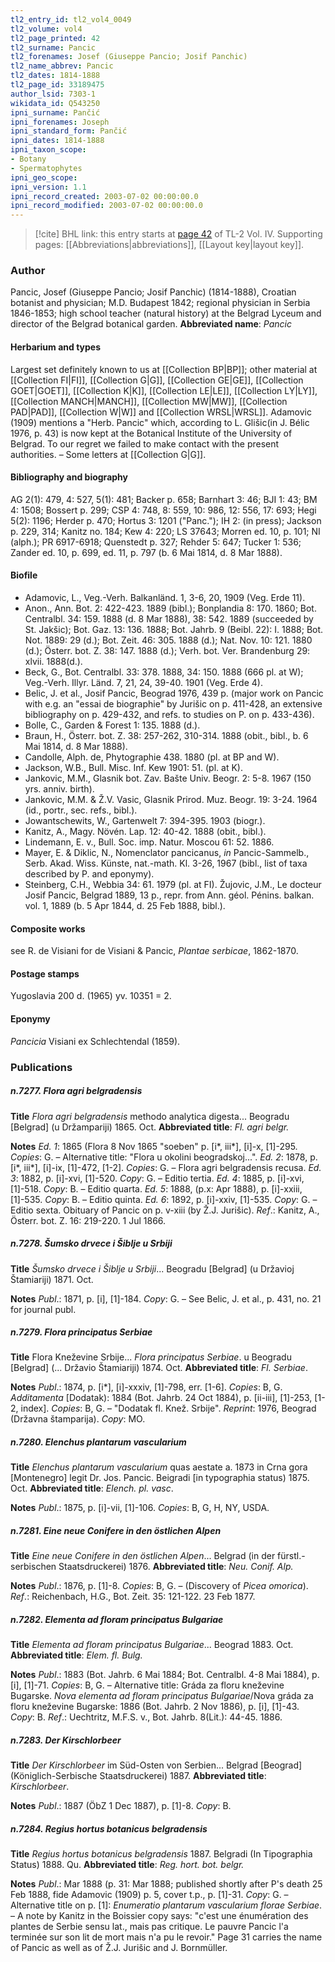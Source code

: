 ```yaml
---
tl2_entry_id: tl2_vol4_0049
tl2_volume: vol4
tl2_page_printed: 42
tl2_surname: Pancic
tl2_forenames: Josef (Giuseppe Pancio; Josif Panchic)
tl2_name_abbrev: Pancic
tl2_dates: 1814-1888
tl2_page_id: 33189475
author_lsid: 7303-1
wikidata_id: Q543250
ipni_surname: Pančić
ipni_forenames: Joseph
ipni_standard_form: Pančić
ipni_dates: 1814-1888
ipni_taxon_scope: 
- Botany
- Spermatophytes
ipni_geo_scope: 
ipni_version: 1.1
ipni_record_created: 2003-07-02 00:00:00.0
ipni_record_modified: 2003-07-02 00:00:00.0
---
```



> [!cite] BHL link: this entry starts at [page 42](https://www.biodiversitylibrary.org/page/33189475) of TL-2 Vol. IV.
> Supporting pages: [[Abbreviations|abbreviations]], [[Layout key|layout key]].

### Author

Pancic, Josef (Giuseppe Pancio; Josif Panchic) (1814-1888), Croatian botanist and physician; M.D. Budapest 1842; regional physician in Serbia 1846-1853; high school teacher (natural history) at the Belgrad Lyceum and director of the Belgrad botanical garden. 
**Abbreviated name**: *Pancic*

#### Herbarium and types

Largest set definitely known to us at [[Collection BP|BP]]; other material at [[Collection FI|FI]], [[Collection G|G]], [[Collection GE|GE]], [[Collection GOET|GOET]], [[Collection K|K]], [[Collection LE|LE]], [[Collection LY|LY]], [[Collection MANCH|MANCH]], [[Collection MW|MW]], [[Collection PAD|PAD]], [[Collection W|W]] and [[Collection WRSL|WRSL]]. Adamovic (1909) mentions a "Herb. Pancic" which, according to L. Glišic(in J. Bélic 1976, p. 43) is now kept at the Botanical Institute of the University of Belgrad. To our regret we failed to make contact with the present authorities. – Some letters at [[Collection G|G]].

#### Bibliography and biography

AG 2(1): 479, 4: 527, 5(1): 481; Backer p. 658; Barnhart 3: 46; BJI 1: 43; BM 4: 1508; Bossert p. 299; CSP 4: 748, 8: 559, 10: 986, 12: 556, 17: 693; Hegi 5(2): 1196; Herder p. 470; Hortus 3: 1201 ("Panc."); IH 2: (in press); Jackson p. 229, 314; Kanitz no. 184; Kew 4: 220; LS 37643; Morren ed. 10, p. 101; NI (alph.); PR 6917-6918; Quenstedt p. 327; Rehder 5: 647; Tucker 1: 536; Zander ed. 10, p. 699, ed. 11, p. 797 (b. 6 Mai 1814, d. 8 Mar 1888).

#### Biofile

- Adamovic, L., Veg.-Verh. Balkanländ. 1, 3-6, 20, 1909 (Veg. Erde 11).
- Anon., Ann. Bot. 2: 422-423. 1889 (bibl.); Bonplandia 8: 170. 1860; Bot. Centralbl. 34: 159. 1888 (d. 8 Mar 1888), 38: 542. 1889 (succeeded by St. Jakšic); Bot. Gaz. 13: 136. 1888; Bot. Jahrb. 9 (Beibl. 22): I. 1888; Bot. Not. 1889: 29 (d.); Bot. Zeit. 46: 305. 1888 (d.); Nat. Nov. 10: 121. 1880 (d.); Österr. bot. Z. 38: 147. 1888 (d.); Verh. bot. Ver. Brandenburg 29: xlvii. 1888(d.).
- Beck, G., Bot. Centralbl. 33: 378. 1888, 34: 150. 1888 (666 pl. at W); Veg.-Verh. Illyr. Länd. 7, 21, 24, 39-40. 1901 (Veg. Erde 4).
- Belic, J. et al., Josif Pancic, Beograd 1976, 439 p. (major work on Pancic with e.g. an "essai de biographie" by Jurišic on p. 411-428, an extensive bibliography on p. 429-432, and refs. to studies on P. on p. 433-436).
- Bolle, C., Garden & Forest 1: 135. 1888 (d.).
- Braun, H., Österr. bot. Z. 38: 257-262, 310-314. 1888 (obit., bibl., b. 6 Mai 1814, d. 8 Mar 1888).
- Candolle, Alph. de, Phytographie 438. 1880 (pl. at BP and W).
- Jackson, W.B., Bull. Misc. Inf. Kew 1901: 51. (pl. at K).
- Jankovic, M.M., Glasnik bot. Zav. Bašte Univ. Beogr. 2: 5-8. 1967 (150 yrs. anniv. birth).
- Jankovic, M.M. & Ž.V. Vasic, Glasnik Prirod. Muz. Beogr. 19: 3-24. 1964 (id., portr., sec. refs., bibl.).
- Jowantschewits, W., Gartenwelt 7: 394-395. 1903 (biogr.).
- Kanitz, A., Magy. Növén. Lap. 12: 40-42. 1888 (obit., bibl.).
- Lindemann, E. v., Bull. Soc. imp. Natur. Moscou 61: 52. 1886.
- Mayer, E. & Diklic, N., Nomenclator pancicanus, *in* Pancic-Sammelb., Serb. Akad. Wiss. Künste, nat.-math. Kl. 3-26, 1967 (bibl., list of taxa described by P. and eponymy).
- Steinberg, C.H., Webbia 34: 61. 1979 (pl. at FI). Žujovic, J.M., Le docteur Josif Pancic, Belgrad 1889, 13 p., repr. from Ann. géol. Pénins. balkan. vol. 1, 1889 (b. 5 Apr 1844, d. 25 Feb 1888, bibl.).

#### Composite works

see R. de Visiani for de Visiani & Pancic, *Plantae serbicae*, 1862-1870.

#### Postage stamps

Yugoslavia 200 d. (1965) yv. 10351 = 2.

#### Eponymy

*Pancicia* Visiani ex Schlechtendal (1859).

### Publications

##### n.7277. Flora agri belgradensis

**Title**
*Flora agri belgradensis* methodo analytica digesta... Beogradu \[Belgrad\] (u Držampariji) 1865. Oct.
**Abbreviated title**: *Fl. agri belgr.*

**Notes**
*Ed. 1*: 1865 (Flora 8 Nov 1865 "soeben" p. \[i\*, iii\*\], \[i\]-x, \[1\]-295. *Copies*: G. – Alternative title: "Flora u okolini beogradskoj...".
*Ed. 2*: 1878, p. \[i\*, iii\*\], \[i\]-ix, \[1\]-472, \[1-2\]. *Copies*: G. – Flora agri belgradensis recusa.
*Ed. 3*: 1882, p. \[i\]-xvi, \[1\]-520. *Copy*: G. – Editio tertia.
*Ed. 4*: 1885, p. \[i\]-xvi, \[1\]-518. *Copy*: B. – Editio quarta.
*Ed. 5*: 1888, (p.x: Apr 1888), p. \[i\]-xxiii, \[1\]-535. *Copy*: B. – Editio quinta.
*Ed. 6*: 1892, p. \[i\]-xxiv, \[1\]-535. *Copy*: G. – Editio sexta. Obituary of Pancic on p. v-xiii (by Ž.J. Jurišic).
*Ref*.: Kanitz, A., Österr. bot. Z. 16: 219-220. 1 Jul 1866.

##### n.7278. Šumsko drvece i Šiblje u Srbiji

**Title**
*Šumsko drvece i Šiblje u Srbiji*... Beogradu \[Belgrad\] (u Državioj Štamiariji) 1871. Oct.

**Notes**
*Publ*.: 1871, p. \[i\], \[1\]-184. *Copy*: G. – See Belic, J. et al., p. 431, no. 21 for journal publ.

##### n.7279. Flora principatus Serbiae

**Title**
Flora Kneževine Srbije... *Flora principatus Serbiae*. u Beogradu \[Belgrad\] (... Državio Štamiariji) 1874. Oct.
**Abbreviated title**: *Fl. Serbiae*.

**Notes**
*Publ*.: 1874, p. \[i\*\], \[i\]-xxxiv, \[1\]-798, err. \[1-6\]. *Copies*: B, G.
*Additamenta* \[Dodatak): 1884 (Bot. Jahrb. 24 Oct 1884), p. \[ii-iii\], \[1\]-253, \[1-2, index\].
*Copies*: B, G. – "Dodatak fl. Knež. Srbije".
*Reprint*: 1976, Beograd (Državna štamparija). *Copy*: MO.

##### n.7280. Elenchus plantarum vascularium

**Title**
*Elenchus plantarum vascularium* quas aestate a. 1873 in Crna gora \[Montenegro\] legit Dr. Jos. Pancic. Beigradi \[in typographia status) 1875. Oct.
**Abbreviated title**: *Elench. pl. vasc*.

**Notes**
*Publ*.: 1875, p. \[i\]-vii, \[1\]-106. *Copies*: B, G, H, NY, USDA.

##### n.7281. Eine neue Conifere in den östlichen Alpen

**Title**
*Eine neue Conifere in den östlichen Alpen*... Belgrad (in der fürstl.-serbischen Staatsdruckerei) 1876.
**Abbreviated title**: *Neu. Conif. Alp.*

**Notes**
*Publ*.: 1876, p. \[1\]-8. *Copies*: B, G. – (Discovery of *Picea omorica*).
*Ref*.: Reichenbach, H.G., Bot. Zeit. 35: 121-122. 23 Feb 1877.

##### n.7282. Elementa ad floram principatus Bulgariae

**Title**
*Elementa ad floram principatus Bulgariae*... Beograd 1883. Oct.
**Abbreviated title**: *Elem. fl. Bulg.*

**Notes**
*Publ*.: 1883 (Bot. Jahrb. 6 Mai 1884; Bot. Centralbl. 4-8 Mai 1884), p. \[i\], \[1\]-71. *Copies*:
B, G. – Alternative title: Gráda za floru kneževine Bugarske.
*Nova elementa ad floram principatus Bulgariae*/Nova gráda za floru kneževine Bugarske: 1886 (Bot. Jahrb. 2 Nov 1886), p. \[i\], \[1\]-43. *Copy*: B.
*Ref*.: Uechtritz, M.F.S. v., Bot. Jahrb. 8(Lit.): 44-45. 1886.

##### n.7283. Der Kirschlorbeer

**Title**
*Der Kirschlorbeer* im Süd-Osten von Serbien... Belgrad \[Beograd\] (Königlich-Serbische Staatsdruckerei) 1887.
**Abbreviated title**: *Kirschlorbeer*.

**Notes**
*Publ*.: 1887 (ÖbZ 1 Dec 1887), p. \[1\]-8. *Copy*: B.

##### n.7284. Regius hortus botanicus belgradensis

**Title**
*Regius hortus botanicus belgradensis* 1887. Belgradi (In Tipographia Status) 1888. Qu.
**Abbreviated title**: *Reg. hort. bot. belgr.*

**Notes**
*Publ*.: Mar 1888 (p. 31: Mar 1888; published shortly after P's death 25 Feb 1888, fide Adamovic (1909) p. 5, cover t.p., p. \[1\]-31. *Copy*: G. – Alternative title on p. \[1\]:
*Enumeratio plantarum vascularium florae Serbiae*. – A note by Kanitz in the Boissier copy says: "c'est une énumération des plantes de Serbie sensu lat., mais pas critique. Le pauvre Pancic l'a terminée sur son lit de mort mais n'a pu le revoir." Page 31 carries the name of Pancic as well as of Ž.J. Jurišic and J. Bornmüller.

